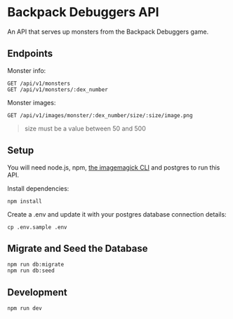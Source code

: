 # Backpack Debuggers API

An API that serves up monsters from the Backpack Debuggers game.

## Endpoints

Monster info:

```
GET /api/v1/monsters
GET /api/v1/monsters/:dex_number
```

Monster images:

```
GET /api/v1/images/monster/:dex_number/size/:size/image.png
```

>size must be a value between 50 and 500

## Setup

You will need node.js, npm, [the imagemagick CLI](https://imagemagick.org/script/command-line-processing.php) and postgres to run this API.

Install dependencies:

```
npm install
```

Create a .env and update it with your postgres database connection details:

```
cp .env.sample .env
```

## Migrate and Seed the Database

```
npm run db:migrate
npm run db:seed
```

## Development

```
npm run dev
```
